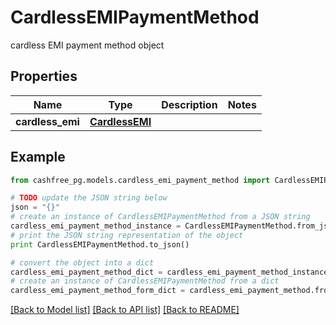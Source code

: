 # CardlessEMIPaymentMethod

cardless EMI payment method object

## Properties
Name | Type | Description | Notes
------------ | ------------- | ------------- | -------------
**cardless_emi** | [**CardlessEMI**](CardlessEMI.md) |  | 

## Example

```python
from cashfree_pg.models.cardless_emi_payment_method import CardlessEMIPaymentMethod

# TODO update the JSON string below
json = "{}"
# create an instance of CardlessEMIPaymentMethod from a JSON string
cardless_emi_payment_method_instance = CardlessEMIPaymentMethod.from_json(json)
# print the JSON string representation of the object
print CardlessEMIPaymentMethod.to_json()

# convert the object into a dict
cardless_emi_payment_method_dict = cardless_emi_payment_method_instance.to_dict()
# create an instance of CardlessEMIPaymentMethod from a dict
cardless_emi_payment_method_form_dict = cardless_emi_payment_method.from_dict(cardless_emi_payment_method_dict)
```
[[Back to Model list]](../README.md#documentation-for-models) [[Back to API list]](../README.md#documentation-for-api-endpoints) [[Back to README]](../README.md)


